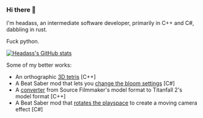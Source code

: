 ### Hi there 👋

I'm headass, an intermediate software developer, primarily in C++ and C#, dabbling in rust.

Fuck python.

[![Headass's GitHub stats](https://github-readme-stats.vercel.app/api/top-langs/?username=headassbtw&layout=compact&theme=onedark)](https://github.com/anuraghazra/github-readme-stats)


Some of my better works:
- An orthographic [3D tetris](https://headassbtw.itch.io/feztris) [C++]
- A Beat Saber mod that lets you [change the bloom settings](https://github.com/headassbtw/ReProcessor) [C#]
- A [converter](https://github.com/headassbtw/mdlshit) from Source Filmmaker's model format to Titanfall 2's model format [C++]
- A Beat Saber mod that [rotates the playspace](https://github.com/TeamFeVR/bSpin) to create a moving camera effect  [C#]
